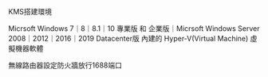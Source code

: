 KMS搭建環境

Micrsoft Windows 7｜8｜8.1｜10 專業版 和 企業版｜Micrsoft Windows Server 2008｜2012｜2016｜2019 Datacenter版 內建的 Hyper-V(Virtual Machine) 虛擬機器軟體

   
無線路由器設定防火牆放行1688端口


